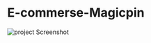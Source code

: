 # E-commerse-Magicpin

![project Screenshot](https://github.com/user-attachments/assets/3a7cf145-b697-4384-a4fb-e0caef095abe)


